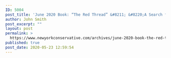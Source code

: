 ```yaml
---
ID: 5004
post_title: 'June 2020 Book: “The Red Thread” &#8211; &#8220;A Search for ideological drivers inside the anti-Trump Conspiracy&#8221; by Diana West #NYCBKCLUB #TheRedThread'
author: John Smith
post_excerpt: ""
layout: post
permalink: >
  https://www.newyorkconservative.com/archives/june-2020-book-the-red-thread-a-search-for-ideological-drivers-inside-the-anti-trump-conspiracy-by-diana-west-nycbkclub-theredthread/
published: true
post_date: 2020-05-23 12:59:54
---
```

<!-- wp:image {"align":"center","id":5005,"sizeSlug":"large"} -->
<div class="wp-block-image"><figure class="aligncenter size-large"><img src="https://www.newyorkconservative.com/wp-content/uploads/2020/05/June-2020-GOLD.jpg" alt="" class="wp-image-5005"/></figure></div>
<!-- /wp:image -->